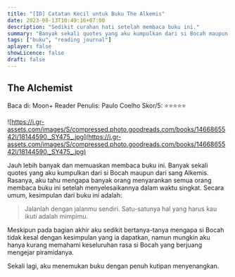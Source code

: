 ```yaml
---
title: "[ID] Catatan Kecil untuk Buku The Alkemis"
date: 2023-08-13T10:49:16+07:00
description: "Sedikit curahan hati setelah membaca buku ini." 
summary: "Banyak sekali quotes yang aku kumpulkan dari si Bocah maupun dari sang Alkemis. Rasanya, aku tahu mengapa banyak orang menyarankan semua orang membaca buku ini setelah menyelesaikannya dalam waktu singkat."
tags: ["buku", "reading journal"]
aplayer: false
showLicence: false
draft: false
---
```


## The Alchemist

Baca di: Moon+ Reader
Penulis: Paulo Coelho
Skor/5: ⭐️⭐️⭐️⭐️⭐️

![https://i.gr-assets.com/images/S/compressed.photo.goodreads.com/books/1466865542l/18144590._SY475_.jpg](https://i.gr-assets.com/images/S/compressed.photo.goodreads.com/books/1466865542l/18144590._SY475_.jpg)

Jauh lebih banyak dan memuaskan membaca buku ini. Banyak sekali quotes yang aku kumpulkan dari si Bocah maupun dari sang Alkemis. Rasanya, aku tahu mengapa banyak orang menyarankan semua orang membaca buku ini setelah menyelesaikannya dalam waktu singkat. Secara umum, kesimpulan dari buku ini adalah:


> Jalanlah dengan jalanmu sendiri. Satu-satunya hal yang harus kau ikuti adalah mimpimu.
> 


Meskipun pada bagian akhir aku sedikit bertanya-tanya mengapa si Bocah tidak kesal dengan kesimpulan yang ia dapatkan, namun mungkin aku hanya kurang memahami keseluruhan rasa si Bocah yang berjuang mengejar piramidanya.

Sekali lagi, aku menemukan buku dengan penuh kutipan menyenangkan.